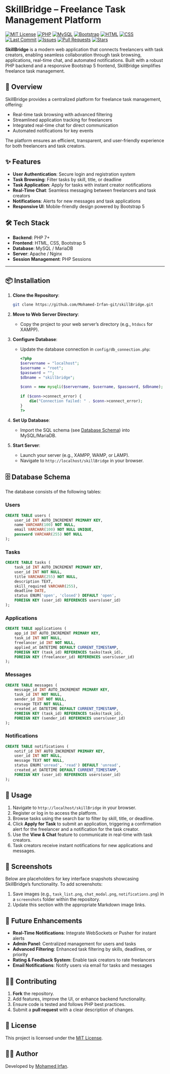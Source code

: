 
# SkillBridge – Freelance Task Management Platform

[![MIT License](https://img.shields.io/github/license/Mohamed-Irfan-git/skillbridge?color=green)](LICENSE)
[![PHP](https://img.shields.io/badge/PHP-7%2B-blue?logo=php)](https://www.php.net/)
[![MySQL](https://img.shields.io/badge/Database-MySQL%2FMariaDB-blue?logo=mysql)](https://www.mysql.com/)
[![Bootstrap](https://img.shields.io/badge/Frontend-Bootstrap%205-blue?logo=bootstrap)](https://getbootstrap.com/)
[![HTML](https://img.shields.io/badge/HTML-5-orange?logo=html5)](https://developer.mozilla.org/en-US/docs/Web/HTML)
[![CSS](https://img.shields.io/badge/CSS-3-blue?logo=css3)](https://developer.mozilla.org/en-US/docs/Web/CSS)
[![Last Commit](https://img.shields.io/github/last-commit/Mohamed-Irfan-git/skillbridge?logo=github)](https://github.com/Mohamed-Irfan-git/skillbridge/commits/main)
[![Issues](https://img.shields.io/github/issues/Mohamed-Irfan-git/skillbridge?logo=github)](https://github.com/Mohamed-Irfan-git/skillbridge/issues)
[![Pull Requests](https://img.shields.io/github/issues-pr/Mohamed-Irfan-git/skillbridge?logo=github)](https://github.com/Mohamed-Irfan-git/skillbridge/pulls)
[![Stars](https://img.shields.io/github/stars/Mohamed-Irfan-git/skillbridge?style=social)](https://github.com/Mohamed-Irfan-git/skillbridge/stargazers)

**SkillBridge** is a modern web application that connects freelancers with task creators, enabling seamless collaboration through task browsing, applications, real-time chat, and automated notifications. Built with a robust PHP backend and a responsive Bootstrap 5 frontend, SkillBridge simplifies freelance task management.


## 🌟 Overview
SkillBridge provides a centralized platform for freelance task management, offering:
- Real-time task browsing with advanced filtering
- Streamlined application tracking for freelancers
- Integrated real-time chat for direct communication
- Automated notifications for key events

The platform ensures an efficient, transparent, and user-friendly experience for both freelancers and task creators.



## ✨ Features
- **User Authentication**: Secure login and registration system
- **Task Browsing**: Filter tasks by skill, title, or deadline
- **Task Application**: Apply for tasks with instant creator notifications
- **Real-Time Chat**: Seamless messaging between freelancers and task creators
- **Notifications**: Alerts for new messages and task applications
- **Responsive UI**: Mobile-friendly design powered by Bootstrap 5



## 🛠️ Tech Stack
- **Backend**: PHP 7+
- **Frontend**: HTML, CSS, Bootstrap 5
- **Database**: MySQL / MariaDB
- **Server**: Apache / Nginx
- **Session Management**: PHP Sessions

---

## 📦 Installation
1. **Clone the Repository**:
   ```bash
   git clone https://github.com/Mohamed-Irfan-git/skillBridge.git
   ```

2. **Move to Web Server Directory**:
    - Copy the project to your web server’s directory (e.g., `htdocs` for XAMPP).

3. **Configure Database**:
    - Update the database connection in `config/db_connection.php`:
      ```php
      <?php
      $servername = "localhost";
      $username = "root";
      $password = "";
      $dbname = "skillbridge";
 
      $conn = new mysqli($servername, $username, $password, $dbname);
 
      if ($conn->connect_error) {
          die("Connection failed: " . $conn->connect_error);
      }
      ?>
      ```

4. **Set Up Database**:
    - Import the SQL schema (see [Database Schema](#config/init.sql)) into MySQL/MariaDB.

5. **Start Server**:
    - Launch your server (e.g., XAMPP, WAMP, or LAMP).
    - Navigate to `http://localhost/skillBridge` in your browser.



## 🗄️ Database Schema
The database consists of the following tables:

### Users
```sql
CREATE TABLE users (
    user_id INT AUTO_INCREMENT PRIMARY KEY,
    name VARCHAR(100) NOT NULL,
    email VARCHAR(100) NOT NULL UNIQUE,
    password VARCHAR(255) NOT NULL
);
```

### Tasks
```sql
CREATE TABLE tasks (
    task_id INT AUTO_INCREMENT PRIMARY KEY,
    user_id INT NOT NULL,
    title VARCHAR(255) NOT NULL,
    description TEXT,
    skill_required VARCHAR(255),
    deadline DATE,
    status ENUM('open', 'closed') DEFAULT 'open',
    FOREIGN KEY (user_id) REFERENCES users(user_id)
);
```

### Applications
```sql
CREATE TABLE applications (
    app_id INT AUTO_INCREMENT PRIMARY KEY,
    task_id INT NOT NULL,
    freelancer_id INT NOT NULL,
    applied_at DATETIME DEFAULT CURRENT_TIMESTAMP,
    FOREIGN KEY (task_id) REFERENCES tasks(task_id),
    FOREIGN KEY (freelancer_id) REFERENCES users(user_id)
);
```

### Messages
```sql
CREATE TABLE messages (
    message_id INT AUTO_INCREMENT PRIMARY KEY,
    task_id INT NOT NULL,
    sender_id INT NOT NULL,
    message TEXT NOT NULL,
    created_at DATETIME DEFAULT CURRENT_TIMESTAMP,
    FOREIGN KEY (task_id) REFERENCES tasks(task_id),
    FOREIGN KEY (sender_id) REFERENCES users(user_id)
);
```

### Notifications
```sql
CREATE TABLE notifications (
    notif_id INT AUTO_INCREMENT PRIMARY KEY,
    user_id INT NOT NULL,
    message TEXT NOT NULL,
    status ENUM('unread', 'read') DEFAULT 'unread',
    created_at DATETIME DEFAULT CURRENT_TIMESTAMP,
    FOREIGN KEY (user_id) REFERENCES users(user_id)
);
```



## 🚀 Usage
1. Navigate to `http://localhost/skillBridge` in your browser.
2. Register or log in to access the platform.
3. Browse tasks using the search bar to filter by skill, title, or deadline.
4. Click **Apply for Task** to submit an application, triggering a confirmation alert for the freelancer and a notification for the task creator.
5. Use the **View & Chat** feature to communicate in real-time with task creators.
6. Task creators receive instant notifications for new applications and messages.



## 📸 Screenshots
Below are placeholders for key interface snapshots showcasing SkillBridge’s functionality. To add screenshots:
1. Save images (e.g., `task_list.png`, `chat_modal.png`, `notifications.png`) in a `screenshots` folder within the repository.
2. Update this section with the appropriate Markdown image links.


## 🔮 Future Enhancements
- **Real-Time Notifications**: Integrate WebSockets or Pusher for instant alerts
- **Admin Panel**: Centralized management for users and tasks
- **Advanced Filtering**: Enhanced task filtering by skills, deadlines, or priority
- **Rating & Feedback System**: Enable task creators to rate freelancers
- **Email Notifications**: Notify users via email for tasks and messages


## 🧑‍💻 Contributing
1. **Fork** the repository.
2. Add features, improve the UI, or enhance backend functionality.
3. Ensure code is tested and follows PHP best practices.
4. Submit a **pull request** with a clear description of changes.

## 📄 License
This project is licensed under the [MIT License](LICENSE).
## 👨‍💻 Author
Developed by [Mohamed Irfan](https://github.com/Mohamed-Irfan-git).



